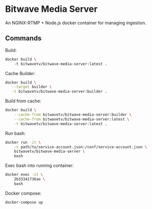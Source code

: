 # Bitwave Media Server

An NGINX-RTMP + Node.js docker container for managing ingestion.

## Commands

Build:
```bash
docker build \    
    -t bitwavetv/bitwave-media-server:latest .
```

Cache Builder:
 ```bash
 docker build \
    --target builder \
    -t bitwavetv/bitwave-media-server:builder .
 ```
 
 Build from cache:
```bash
docker build \
    --cache-from bitwavetv/bitwave-media-server:builder \
    --cache-from bitwavetv/bitwave-media-server:latest \
    -t bitwavetv/bitwave-media-server:latest .
``` 

Run bash:
```bash
docker run -it \
    -v path/to/service-account.json:/conf/service-account.json \
    bitwavetv/bitwave-media-server \
    bash
```

Exec bash into running container:
```bash
docker exec -it \
    2b33341736ae \
    bash
```

Docker compose:
```bash
docker-compose up
```


